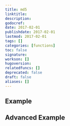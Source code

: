 ```yaml
---
title: md5
linktitle:
description:
godocref:
date: 2017-02-01
publishdate: 2017-02-01
lastmod: 2017-02-01
tags: []
categories: [functions]
toc: false
signature:
workson: []
hugoversion:
relatedfuncs: []
deprecated: false
draft: false
aliases: []
---
```


## Example

## Advanced Example

